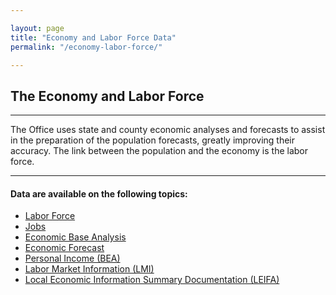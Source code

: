 ```yaml
---

layout: page
title: "Economy and Labor Force Data"
permalink: "/economy-labor-force/"

---
```


## The Economy and Labor Force

- - -

The Office uses state and county economic analyses and forecasts to assist in the preparation of the population forecasts, greatly improving their accuracy. The link between the population and the economy is the labor force.

- - -

#### Data are available on the following topics:

- [Labor Force](/economy-labor-force/labor-force.html)
- [Jobs](/economy-labor-force/jobs.html)
- [Economic Base Analysis](/economy-labor-force/data/base-analysis.html)
- [Economic Forecast](/economy-labor-force/economic-forecasts.html)
- [Personal Income (BEA)](/economy-labor-force/personal-income.html)
- [Labor Market Information (LMI)](http://lmigateway.coworkforce.com/lmigateway/)
- [Local Economic Information Summary Documentation (LEIFA)](https://drive.google.com/open?id=0B5iJvaUI0tr6YWJhaDVPTjZ1QU0)
